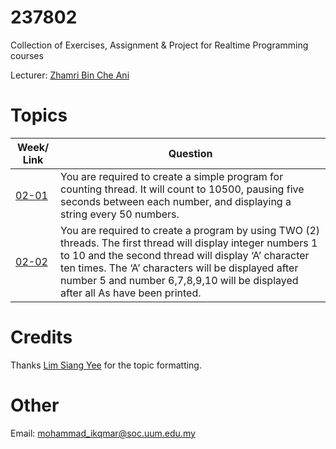 # 237802

Collection of Exercises, Assignment & Project for Realtime Programming courses

Lecturer: [Zhamri Bin Che Ani](https://github.com/zhamri)

# Topics

| Week/ Link    | Question         |
| ------------- | -------------    |
| [02-01](https://github.com/MarJr/237802/blob/master/CountingThread.java) | You are required to create a simple program for counting thread. It will count to 10500, pausing five seconds between each number, and displaying a string every 50 numbers.|
| [02-02](https://github.com/MarJr/237802/blob/master/CountingThread2.java)| You are required to create a program by using TWO (2) threads. The first thread will display integer numbers 1 to 10 and the second thread will display ‘A’ character ten times. The ‘A’ characters will be displayed after number 5 and number 6,7,8,9,10 will be displayed after all As have been printed.|

# Credits

Thanks [Lim Siang Yee](https://github.com/syeel) for the topic formatting.

# Other

Email: mohammad_ikqmar@soc.uum.edu.my
